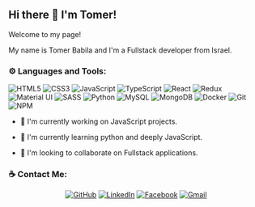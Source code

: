 ## Hi there 👋 I'm Tomer!

Welcome to my page!

My name is Tomer Babila and I'm a Fullstack developer from Israel.

### ⚙ Languages and Tools:
<img alt="HTML5" src="https://img.shields.io/badge/html5%20-%23E34F26.svg?&style=flat-square&logo=html5&logoColor=white"/> <img alt="CSS3" src="https://img.shields.io/badge/css3%20-%231572B6.svg?&style=flat-square&logo=css3&logoColor=white"/> <img alt="JavaScript" src="https://img.shields.io/badge/javascript%20-%23323330.svg?&style=flat-square&logo=javascript&logoColor=%23F7DF1E"/> <img alt="TypeScript" src="https://img.shields.io/badge/typescript%20-%23007ACC.svg?&style=flat-square&logo=typescript&logoColor=white"/> <img alt="React" src="https://img.shields.io/badge/react%20-%2320232a.svg?&style=flat-square&logo=react&logoColor=%2361DAFB"/> <img alt="Redux" src="https://img.shields.io/badge/redux%20-%23593d88.svg?&style=flat-square&logo=redux&logoColor=white"/> <img alt="Material UI" src="https://img.shields.io/badge/material%20ui%20-%230081CB.svg?&style=flat-square&logo=material-ui&logoColor=white"/> <img alt="SASS" src="https://img.shields.io/badge/SASS%20-hotpink.svg?&style=flat-square&logo=SASS&logoColor=white"/> <img alt="Python" src="https://img.shields.io/badge/python%20-%2314354C.svg?&style=flat-square&logo=python&logoColor=white"/> <img alt="MySQL" src="https://img.shields.io/badge/mysql-%2300f.svg?&style=flat-square&logo=mysql&logoColor=white"/> <img alt="MongoDB" src ="https://img.shields.io/badge/MongoDB-%234ea94b.svg?&style=flat-square&logo=mongodb&logoColor=white"/> 
<img alt="Docker" src="https://img.shields.io/badge/docker%20-%230db7ed.svg?&style=flat-square&logo=docker&logoColor=white"/> <img alt="Git" src="https://img.shields.io/badge/git%20-%23F05033.svg?&style=flat-square&logo=git&logoColor=white"/> <img alt="NPM" src="https://img.shields.io/badge/-NPM-CB3837?style=flat-square&logo=npm&logoColor=white"/>

- 🔭 I'm currently working on JavaScript projects.

- 🌱 I'm currently learning python and deeply JavaScript.

- 👯 I'm looking to collaborate on Fullstack applications.

### ☕ Contact Me:
<p align="center">
	<a href="https://github.com/tomerbabila"><img src="https://img.shields.io/badge/GitHub-100000?style=flat-square&logo=github&logoColor=white" alt="GitHub"/></a>
	<a href="https://www.linkedin.com/in/tomer-babila/"><img src="https://img.shields.io/badge/LinkedIn-0077B5?style=flat-square&logo=linkedin&logoColor=white" alt="LinkedIn"/></a>
	<a href="https://www.facebook.com/profile.php?id=100000469062542"><img src="https://img.shields.io/badge/Facebook-1877F2?style=flat-square&logo=facebook&logoColor=white" alt="Facebook"/></a>
  <a href="mailto:tomer.babila@gmail.com"><img src="https://img.shields.io/badge/Gmail-D14836?style=flat-square&logo=gmail&logoColor=white" alt="Gmail" /></a>
</p>
